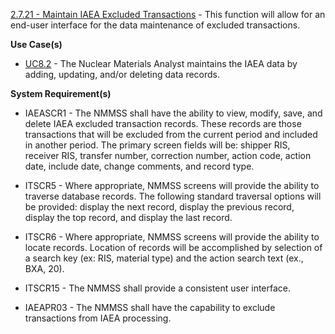 <a href="https://dev.azure.com/Link-Technologies/NMMSS%20Requirements/_workitems/edit/318/" target="_blank">2.7.21 - Maintain IAEA Excluded Transactions</a> - This function will allow for an end-user interface for the data maintenance of excluded transactions.



**Use Case(s)**

- <a href="https://dev.azure.com/Link-Technologies/NMMSS%20Requirements/_workitems/edit/458/" target="_blank">UC8.2</a> - The Nuclear Materials Analyst maintains the IAEA data by adding, updating, and/or deleting data records.

**System Requirement(s)**

- IAEASCR1 - The NMMSS shall have the ability to view, modify, save, and delete IAEA excluded transaction records. These records are those transactions that will be excluded from the current period and included in another period. The primary screen fields will be: shipper RIS, receiver RIS, transfer number, correction number, action code, action date, include date, change comments, and record type.

- ITSCR5 - Where appropriate, NMMSS screens will provide the ability to traverse database records. The following standard traversal options will be provided: display the next record, display the previous record, display the top record, and display the last record.

- ITSCR6 - Where appropriate, NMMSS screens will provide the ability to locate records. Location of records will be accomplished by selection of a search key (ex: RIS, material type) and the action search text (ex., BXA, 20).

- ITSCR15 - The NMMSS shall provide a consistent user interface.

- IAEAPR03 - The NMMSS shall have the capability to exclude transactions from IAEA processing.